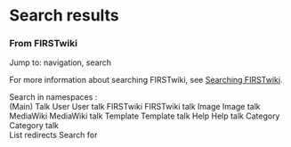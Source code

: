 

# Search results

### From FIRSTwiki

Jump to: navigation, search

For more information about searching FIRSTwiki, see [Searching
FIRSTwiki](FIRSTwiki:Searching "FIRSTwiki:Searching" ).

  
  
Search in namespaces :  
(Main) Talk User User talk FIRSTwiki FIRSTwiki talk Image Image talk MediaWiki
MediaWiki talk Template Template talk Help Help talk Category Category talk  
List redirects   Search for

